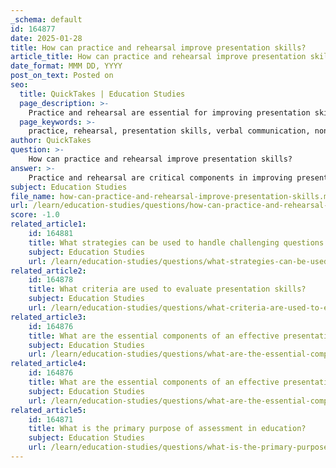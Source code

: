 ```yaml
---
_schema: default
id: 164877
date: 2025-01-28
title: How can practice and rehearsal improve presentation skills?
article_title: How can practice and rehearsal improve presentation skills?
date_format: MMM DD, YYYY
post_on_text: Posted on
seo:
  title: QuickTakes | Education Studies
  page_description: >-
    Practice and rehearsal are essential for improving presentation skills by enhancing verbal and non-verbal communication, building confidence, familiarizing presenters with content, and integrating visual aids effectively.
  page_keywords: >-
    practice, rehearsal, presentation skills, verbal communication, non-verbal communication, body language, eye contact, gestures, familiarity with content, visual aids, confidence, feedback, Q&A techniques
author: QuickTakes
question: >-
    How can practice and rehearsal improve presentation skills?
answer: >-
    Practice and rehearsal are critical components in improving presentation skills for several reasons:\n\n1. **Enhancing Verbal Skills**: Regular practice allows presenters to refine their verbal communication, including clarity of speech, tone, and pacing. By rehearsing, individuals can identify areas where they may mumble or speak too quickly, enabling them to adjust their delivery for better audience comprehension.\n\n2. **Improving Non-Verbal Communication**: Rehearsal provides an opportunity to work on non-verbal cues such as body language, eye contact, and gestures. These elements are essential for engaging the audience and conveying confidence. Practicing in front of a mirror or recording oneself can help in assessing and improving these non-verbal skills.\n\n3. **Familiarity with Content**: Rehearsing a presentation helps in solidifying the content in the presenter’s mind, which can lead to a more natural delivery. This familiarity reduces the reliance on notes and allows for a more conversational style, making the presentation more engaging.\n\n4. **Utilizing Visual Aids**: Effective presentations often incorporate visual aids, such as slides or charts. Practice allows presenters to integrate these aids seamlessly into their delivery, ensuring that they enhance rather than distract from the message. For instance, a presenter can rehearse how to refer to a specific slide while maintaining eye contact with the audience.\n\n5. **Building Confidence**: The more one practices, the more confident they become. This confidence can significantly reduce anxiety, which is a common barrier to effective presentation. A confident presenter is more likely to engage the audience and convey their message effectively.\n\n6. **Feedback and Improvement**: Rehearsing in front of peers or mentors allows for constructive feedback. This feedback can highlight strengths and areas for improvement, enabling the presenter to make necessary adjustments before the actual presentation.\n\n7. **Question and Answer Techniques**: Practicing responses to potential questions can enhance a presenter’s ability to engage in a Q&A session effectively. This preparation helps in formulating clear and informative answers, which is crucial for maintaining audience interest and demonstrating expertise.\n\nIn summary, practice and rehearsal are vital for developing effective presentation skills. They enhance verbal and non-verbal communication, build confidence, and allow for the integration of visual aids, ultimately leading to a more engaging and successful presentation.
subject: Education Studies
file_name: how-can-practice-and-rehearsal-improve-presentation-skills.md
url: /learn/education-studies/questions/how-can-practice-and-rehearsal-improve-presentation-skills
score: -1.0
related_article1:
    id: 164881
    title: What strategies can be used to handle challenging questions during a Q&A session?
    subject: Education Studies
    url: /learn/education-studies/questions/what-strategies-can-be-used-to-handle-challenging-questions-during-a-qa-session
related_article2:
    id: 164878
    title: What criteria are used to evaluate presentation skills?
    subject: Education Studies
    url: /learn/education-studies/questions/what-criteria-are-used-to-evaluate-presentation-skills
related_article3:
    id: 164876
    title: What are the essential components of an effective presentation?
    subject: Education Studies
    url: /learn/education-studies/questions/what-are-the-essential-components-of-an-effective-presentation
related_article4:
    id: 164876
    title: What are the essential components of an effective presentation?
    subject: Education Studies
    url: /learn/education-studies/questions/what-are-the-essential-components-of-an-effective-presentation
related_article5:
    id: 164871
    title: What is the primary purpose of assessment in education?
    subject: Education Studies
    url: /learn/education-studies/questions/what-is-the-primary-purpose-of-assessment-in-education
---
```


&nbsp;